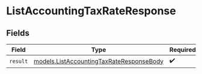 # ListAccountingTaxRateResponse


## Fields

| Field                                                                                      | Type                                                                                       | Required                                                                                   | Description                                                                                |
| ------------------------------------------------------------------------------------------ | ------------------------------------------------------------------------------------------ | ------------------------------------------------------------------------------------------ | ------------------------------------------------------------------------------------------ |
| `result`                                                                                   | [models.ListAccountingTaxRateResponseBody](../models/listaccountingtaxrateresponsebody.md) | :heavy_check_mark:                                                                         | N/A                                                                                        |
